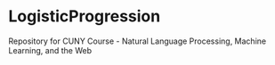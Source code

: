 LogisticProgression
===================

Repository for CUNY Course - Natural Language Processing, Machine Learning, and the Web
